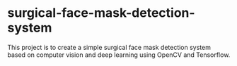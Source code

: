 # surgical-face-mask-detection-system
This project is to create a simple surgical face mask detection system based on computer vision and deep learning using OpenCV and Tensorflow.
